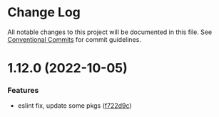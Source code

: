 # Change Log

All notable changes to this project will be documented in this file.
See [Conventional Commits](https://conventionalcommits.org) for commit guidelines.

# 1.12.0 (2022-10-05)


### Features

* eslint fix, update some pkgs ([f722d9c](https://github.com/SergeyBondar93/liba/commit/f722d9c5101b678eb332da44dba85bb9a011cc11))
